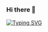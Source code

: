 ### Hi there 👋
[![Typing SVG](https://readme-typing-svg.demolab.com/?lines=First+line+of+text;Second+line+of+text)](https://git.io/typing-svg)
<!--
**firatcell/firatcell** is a ✨ _special_ ✨ repository because its `README.md` (this file) appears on your GitHub profile.

Here are some ideas to get you started:

- 🔭 I’m currently working on ...
- 🌱 I’m currently learning ...
- 👯 I’m looking to collaborate on ...
- 🤔 I’m looking for help with ...
- 💬 Ask me about ...
- 📫 How to reach me: ...
- 😄 Pronouns: ...
- ⚡ Fun fact: ...
-->
